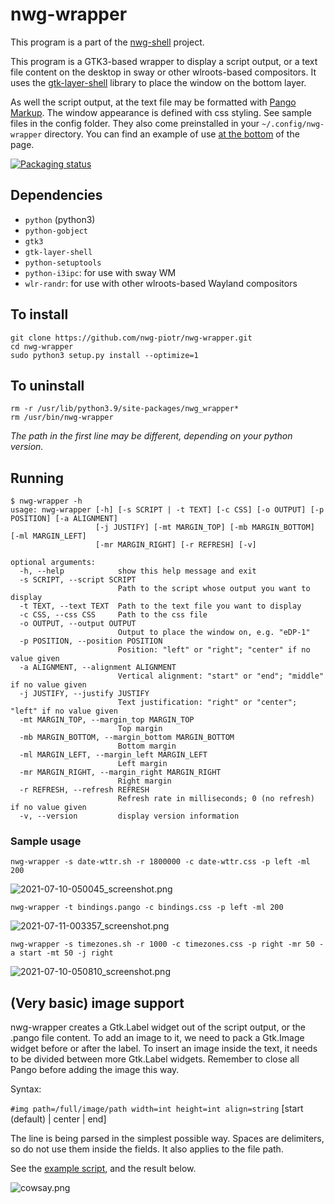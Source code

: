 # nwg-wrapper

This program is a part of the [nwg-shell](https://github.com/nwg-piotr/nwg-shell) project.

This program is a GTK3-based wrapper to display a script output, or a text file content on the desktop in sway or 
other wlroots-based compositors. It uses the [gtk-layer-shell](https://github.com/wmww/gtk-layer-shell) library
to place the window on the bottom layer.

As well the script output, at the text file may be formatted with 
[Pango Markup](https://developer.gnome.org/pygtk/stable/pango-markup-language.html). The window appearance is defined
with css styling. See sample files in the config folder. They also come preinstalled in your `~/.config/nwg-wrapper`
directory. You can find an example of use [at the bottom](https://github.com/nwg-piotr/nwg-wrapper#sample-usage) 
of the page.

[![Packaging status](https://repology.org/badge/vertical-allrepos/nwg-wrapper.svg)](https://repology.org/project/nwg-wrapper/versions)

## Dependencies

- `python` (python3)
- `python-gobject`
- `gtk3`
- `gtk-layer-shell`
- `python-setuptools`
- `python-i3ipc`: for use with sway WM
- `wlr-randr`: for use with other wlroots-based Wayland compositors

## To install

```text
git clone https://github.com/nwg-piotr/nwg-wrapper.git
cd nwg-wrapper
sudo python3 setup.py install --optimize=1
```

## To uninstall

```text
rm -r /usr/lib/python3.9/site-packages/nwg_wrapper*
rm /usr/bin/nwg-wrapper
```

*The path in the first line may be different, depending on your python version.*

## Running

```text
$ nwg-wrapper -h
usage: nwg-wrapper [-h] [-s SCRIPT | -t TEXT] [-c CSS] [-o OUTPUT] [-p POSITION] [-a ALIGNMENT]
                   [-j JUSTIFY] [-mt MARGIN_TOP] [-mb MARGIN_BOTTOM] [-ml MARGIN_LEFT]
                   [-mr MARGIN_RIGHT] [-r REFRESH] [-v]

optional arguments:
  -h, --help            show this help message and exit
  -s SCRIPT, --script SCRIPT
                        Path to the script whose output you want to display
  -t TEXT, --text TEXT  Path to the text file you want to display
  -c CSS, --css CSS     Path to the css file
  -o OUTPUT, --output OUTPUT
                        Output to place the window on, e.g. "eDP-1"
  -p POSITION, --position POSITION
                        Position: "left" or "right"; "center" if no value given
  -a ALIGNMENT, --alignment ALIGNMENT
                        Vertical alignment: "start" or "end"; "middle" if no value given
  -j JUSTIFY, --justify JUSTIFY
                        Text justification: "right" or "center"; "left" if no value given
  -mt MARGIN_TOP, --margin_top MARGIN_TOP
                        Top margin
  -mb MARGIN_BOTTOM, --margin_bottom MARGIN_BOTTOM
                        Bottom margin
  -ml MARGIN_LEFT, --margin_left MARGIN_LEFT
                        Left margin
  -mr MARGIN_RIGHT, --margin_right MARGIN_RIGHT
                        Right margin
  -r REFRESH, --refresh REFRESH
                        Refresh rate in milliseconds; 0 (no refresh) if no value given
  -v, --version         display version information
```

### Sample usage

`nwg-wrapper -s date-wttr.sh -r 1800000 -c date-wttr.css -p left -ml 200`

![2021-07-10-050045_screenshot.png](https://scrot.cloud/images/2021/07/10/2021-07-10-050045_screenshot.png)

`nwg-wrapper -t bindings.pango -c bindings.css -p left -ml 200`

![2021-07-11-003357_screenshot.png](https://scrot.cloud/images/2021/07/11/2021-07-11-003357_screenshot.png)

`nwg-wrapper -s timezones.sh -r 1000 -c timezones.css -p right -mr 50 -a start -mt 50 -j right`

![2021-07-10-050810_screenshot.png](https://scrot.cloud/images/2021/07/10/2021-07-10-050810_screenshot.png)

## (Very basic) image support

nwg-wrapper creates a Gtk.Label widget out of the script output, or the .pango file content. To add an image to it,
we need to pack a Gtk.Image widget before or after the label. To insert an image inside the text, it needs to be divided
between more Gtk.Label widgets. Remember to close all Pango <tags> before adding the image this way.

Syntax:

`#img path=/full/image/path width=int height=int align=string` [start (default) | center | end]

The line is being parsed in the simplest possible way. Spaces are delimiters, so do not use them inside the fields.
It also applies to the file path.

See the [example script](https://github.com/nwg-piotr/nwg-wrapper/blob/img/examples/cowsay.py), and the result below.

![cowsay.png](https://scrot.cloud/images/2021/07/17/cowsay.png)